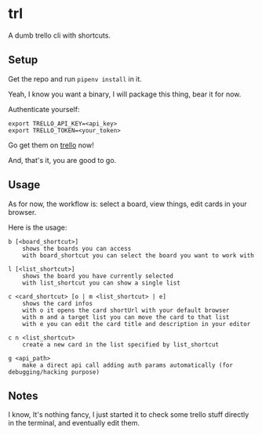 # trl

A dumb trello cli with shortcuts.


## Setup

Get the repo and run `pipenv install` in it.

Yeah, I know you want a binary, I will package this thing, bear it for now.

Authenticate yourself:

    export TRELLO_API_KEY=<api_key>
    export TRELLO_TOKEN=<your_token>

Go get them on [trello](https://trello.com/app-key) now!

And, that's it, you are good to go.


## Usage

As for now,
the workflow is: select a board, view things, edit cards in your browser.

Here is the usage:

    b [<board_shortcut>]
        shows the boards you can access
        with board_shortcut you can select the board you want to work with

    l [<list_shortcut>]
        shows the board you have currently selected
        with list_shortcut you can show a single list

    c <card_shortcut> [o | m <list_shortcut> | e]
        shows the card infos
        with o it opens the card shortUrl with your default browser
        with m and a target list you can move the card to that list
        with e you can edit the card title and description in your editor

    c n <list_shortcut>
        create a new card in the list specified by list_shortcut

    g <api_path>
        make a direct api call adding auth params automatically (for debugging/hacking purpose)


## Notes

I know, It's nothing fancy, I just started it to check some trello stuff
directly in the terminal, and eventually edit them.

